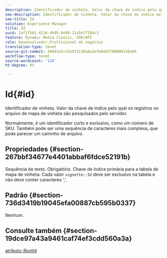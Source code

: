 ```yaml
---
description: Identificador de vinheta. Valor da chave de índice pelo qual os registros no arquivo de mapa de vinheta são pesquisados pelo servidor.
seo-description: Identificador de vinheta. Valor da chave de índice pelo qual os registros no arquivo de mapa de vinheta são pesquisados pelo servidor.
seo-title: Id
solution: Experience Manager
title: Id
uuid: 2af1f501-4236-4b95-8e90-31a5e7f26bc3
feature: Dynamic Media Classic, SDK/API
role: Desenvolvedor,Profissional de negócios
translation-type: tm+mt
source-git-commit: 469d1a5c43a972116a8a2efb0de5708800130a99
workflow-type: tm+mt
source-wordcount: '124'
ht-degree: 0%

---
```



# Id{#id}

Identificador de vinheta. Valor da chave de índice pelo qual os registros no arquivo de mapa de vinheta são pesquisados pelo servidor.

Normalmente, é um identificador curto e exclusivo, como um número de SKU. Também pode ser uma sequência de caracteres mais complexa, que pode parecer um caminho de arquivo.

## Propriedades {#section-267bbf34677e4401abbaf6fdce52191b}

Sequência de texto. Obrigatório. Chave de índice primária para a tabela de mapa de vinheta. Cada valor `vignette::Id` deve ser exclusivo na tabela e não deve conter caracteres &#39;,&#39;.

## Padrão {#section-736d3419b19045efa00887cb595b0337}

Nenhum.

## Consulte também {#section-19dce97a43a9461caf74ef3cdd560a3a}

[atributo::RootId](../../../../../ir-api/material-cat/image-rendering-api-ref/c-ir-material-catalog/c-ir-attributes-reference/r-ir-rootid.md#reference-54b42b7125824be593378c1accb70d5a)

